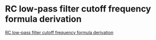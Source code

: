 # RC low-pass filter cutoff frequency formula derivation
[RC low-pass filter cutoff frequency formula derivation](https://aiwithcloud.com/2022/09/16/rc_low_pass_filter_cutoff_frequency_formula_derivation/)